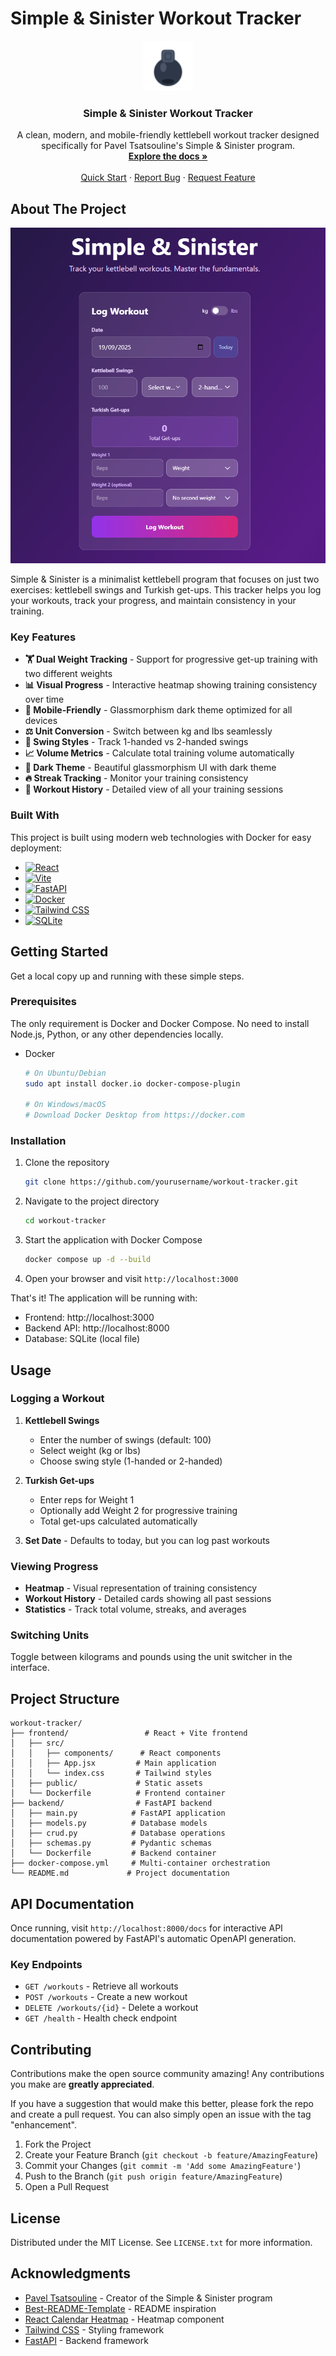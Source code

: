 # Simple & Sinister Workout Tracker

<div align="center">
  <a href="https://github.com/yourusername/workout-tracker">
    <img src="frontend/public/favicon.svg" alt="Logo" width="80" height="80">
  </a>

  <h3 align="center">Simple & Sinister Workout Tracker</h3>

  <p align="center">
    A clean, modern, and mobile-friendly kettlebell workout tracker designed specifically for Pavel Tsatsouline's Simple & Sinister program.
    <br />
    <a href="#about-the-project"><strong>Explore the docs »</strong></a>
    <br />
    <br />
    <a href="#getting-started">Quick Start</a>
    ·
    <a href="https://github.com/siwelyllek/workout-tracker/issues">Report Bug</a>
    ·
    <a href="https://github.com/siwelyllek/workout-tracker/issues">Request Feature</a>
  </p>
</div>

## About The Project

![Simple & Sinister Workout Tracker Screenshot](Simple%20and%20Sinister%20App.png)

Simple & Sinister is a minimalist kettlebell program that focuses on just two exercises: kettlebell swings and Turkish get-ups. This tracker helps you log your workouts, track your progress, and maintain consistency in your training.

### Key Features

* **🏋️ Dual Weight Tracking** - Support for progressive get-up training with two different weights
* **📊 Visual Progress** - Interactive heatmap showing training consistency over time
* **📱 Mobile-Friendly** - Glassmorphism dark theme optimized for all devices
* **⚖️ Unit Conversion** - Switch between kg and lbs seamlessly
* **🔄 Swing Styles** - Track 1-handed vs 2-handed swings
* **📈 Volume Metrics** - Calculate total training volume automatically
* **🌙 Dark Theme** - Beautiful glassmorphism UI with dark theme
* **🔥 Streak Tracking** - Monitor your training consistency
* **📅 Workout History** - Detailed view of all your training sessions

### Built With

This project is built using modern web technologies with Docker for easy deployment:

* [![React][React.js]][React-url]
* [![Vite][Vite]][Vite-url]
* [![FastAPI][FastAPI]][FastAPI-url]
* [![Docker][Docker]][Docker-url]
* [![Tailwind CSS][TailwindCSS]][Tailwind-url]
* [![SQLite][SQLite]][SQLite-url]

## Getting Started

Get a local copy up and running with these simple steps.

### Prerequisites

The only requirement is Docker and Docker Compose. No need to install Node.js, Python, or any other dependencies locally.

* Docker
  ```sh
  # On Ubuntu/Debian
  sudo apt install docker.io docker-compose-plugin
  
  # On Windows/macOS
  # Download Docker Desktop from https://docker.com
  ```

### Installation

1. Clone the repository
   ```sh
   git clone https://github.com/yourusername/workout-tracker.git
   ```

2. Navigate to the project directory
   ```sh
   cd workout-tracker
   ```

3. Start the application with Docker Compose
   ```sh
   docker compose up -d --build
   ```

4. Open your browser and visit `http://localhost:3000`

That's it! The application will be running with:
- Frontend: http://localhost:3000
- Backend API: http://localhost:8000
- Database: SQLite (local file)

## Usage

### Logging a Workout

1. **Kettlebell Swings**
   - Enter the number of swings (default: 100)
   - Select weight (kg or lbs)
   - Choose swing style (1-handed or 2-handed)

2. **Turkish Get-ups**
   - Enter reps for Weight 1
   - Optionally add Weight 2 for progressive training
   - Total get-ups calculated automatically

3. **Set Date** - Defaults to today, but you can log past workouts

### Viewing Progress

- **Heatmap** - Visual representation of training consistency
- **Workout History** - Detailed cards showing all past sessions
- **Statistics** - Track total volume, streaks, and averages

### Switching Units

Toggle between kilograms and pounds using the unit switcher in the interface.

## Project Structure

```
workout-tracker/
├── frontend/                 # React + Vite frontend
│   ├── src/
│   │   ├── components/      # React components
│   │   ├── App.jsx         # Main application
│   │   └── index.css       # Tailwind styles
│   ├── public/             # Static assets
│   └── Dockerfile          # Frontend container
├── backend/                # FastAPI backend
│   ├── main.py            # FastAPI application
│   ├── models.py          # Database models
│   ├── crud.py            # Database operations
│   ├── schemas.py         # Pydantic schemas
│   └── Dockerfile         # Backend container
├── docker-compose.yml     # Multi-container orchestration
└── README.md             # Project documentation
```

## API Documentation

Once running, visit `http://localhost:8000/docs` for interactive API documentation powered by FastAPI's automatic OpenAPI generation.

### Key Endpoints

- `GET /workouts` - Retrieve all workouts
- `POST /workouts` - Create a new workout
- `DELETE /workouts/{id}` - Delete a workout
- `GET /health` - Health check endpoint

## Contributing

Contributions make the open source community amazing! Any contributions you make are **greatly appreciated**.

If you have a suggestion that would make this better, please fork the repo and create a pull request. You can also simply open an issue with the tag "enhancement".

1. Fork the Project
2. Create your Feature Branch (`git checkout -b feature/AmazingFeature`)
3. Commit your Changes (`git commit -m 'Add some AmazingFeature'`)
4. Push to the Branch (`git push origin feature/AmazingFeature`)
5. Open a Pull Request

## License

Distributed under the MIT License. See `LICENSE.txt` for more information.


## Acknowledgments

* [Pavel Tsatsouline](https://www.strongfirst.com/) - Creator of the Simple & Sinister program
* [Best-README-Template](https://github.com/othneildrew/Best-README-Template) - README inspiration
* [React Calendar Heatmap](https://github.com/kevinsqi/react-calendar-heatmap) - Heatmap component
* [Tailwind CSS](https://tailwindcss.com/) - Styling framework
* [FastAPI](https://fastapi.tiangolo.com/) - Backend framework

<!-- MARKDOWN LINKS & IMAGES -->
[React.js]: https://img.shields.io/badge/React-20232A?style=for-the-badge&logo=react&logoColor=61DAFB
[React-url]: https://reactjs.org/
[Vite]: https://img.shields.io/badge/Vite-646CFF?style=for-the-badge&logo=vite&logoColor=white
[Vite-url]: https://vitejs.dev/
[FastAPI]: https://img.shields.io/badge/FastAPI-009688?style=for-the-badge&logo=fastapi&logoColor=white
[FastAPI-url]: https://fastapi.tiangolo.com/
[Docker]: https://img.shields.io/badge/Docker-2496ED?style=for-the-badge&logo=docker&logoColor=white
[Docker-url]: https://docker.com/
[TailwindCSS]: https://img.shields.io/badge/Tailwind_CSS-38B2AC?style=for-the-badge&logo=tailwind-css&logoColor=white
[Tailwind-url]: https://tailwindcss.com/
[SQLite]: https://img.shields.io/badge/SQLite-003B57?style=for-the-badge&logo=sqlite&logoColor=white
[SQLite-url]: https://www.sqlite.org/